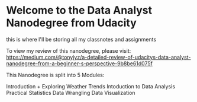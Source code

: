 # Welcome to the Data Analyst Nanodegree from Udacity

this is where I'll be storing all my classnotes and assignments

To view my review of this nanodegree, please visit: https://medium.com/@tonyjyz/a-detailed-review-of-udacitys-data-analyst-nanodegree-from-a-beginner-s-perspective-9b8be61d075f

This Nanodegree is split into 5 Modules:

Introduction + Exploring Weather Trends
Intoduction to Data Analysis
Practical Statistics
Data Wrangling
Data Visualization
